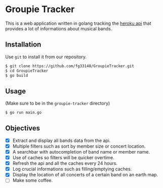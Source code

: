 # Groupie Tracker
This is a web application written in golang tracking the [heroku api](https://groupietrackers.herokuapp.com/api/artists) that provides a lot of informations about musical bands.

## Installation

Use ``git`` to install it from our repository.

```bash
$ git clone https://github.com/fg33140/GroupieTracker.git
$ cd GroupieTracker
$ go build
```

## Usage
(Make sure to be in the ``groupie-tracker`` directory)
```bash
$ go run main.go
```

## Objectives 

- [x] Extract and display all bands data from the api.
- [x] Multiple filters such as sort by member size or concert location.
- [x] A searchbar with autocompletion of band name or member name.
- [x] Use of caches so filters will be quicker overtime.
- [x] Refresh the api and all the caches every 24 hours.
- [x] Log crucial informations such as filling/emptying caches.
- [x] Display the location of all concerts of a certain band on an earth map.
- [ ] Make some coffee.
